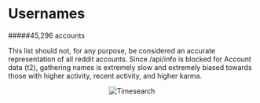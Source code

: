 Usernames
========

#####45,296 accounts

This list should not, for any purpose, be considered an accurate representation of all reddit accounts. Since /api/info is blocked for Account data (t2), gathering names is extremely slow and extremely biased towards those with higher activity, recent activity, and higher karma.

<p align="center">
  <img src="https://github.com/voussoir/reddit/blob/master/.GitImages/UN_logo_256.png?raw=true" alt="Timesearch"/>
</p>